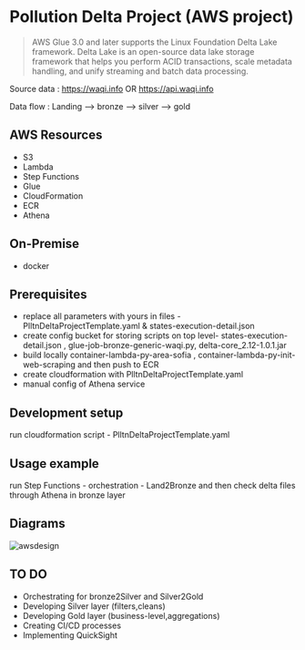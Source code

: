 # Pollution Delta Project (AWS project)
> AWS Glue 3.0 and later supports the Linux Foundation Delta Lake framework. Delta Lake is an open-source data lake storage framework that helps you perform ACID transactions, scale metadata handling, and unify streaming and batch data processing.

Source data : https://waqi.info OR  https://api.waqi.info

Data flow : Landing --> bronze --> silver --> gold

## AWS Resources
* S3
* Lambda
* Step Functions
* Glue
* CloudFormation
* ECR
* Athena

## On-Premise
* docker

## Prerequisites
* replace all parameters with yours in files - PlltnDeltaProjectTemplate.yaml & states-execution-detail.json 
* create config bucket for storing scripts on top level- states-execution-detail.json , glue-job-bronze-generic-waqi.py, delta-core_2.12-1.0.1.jar
* build locally container-lambda-py-area-sofia , container-lambda-py-init-web-scraping and then push to ECR
* create cloudformation with PlltnDeltaProjectTemplate.yaml
* manual config of Athena service


## Development setup
run cloudformation script - PlltnDeltaProjectTemplate.yaml

## Usage example
run Step Functions - orchestration - Land2Bronze and then check delta files through Athena in bronze layer

## Diagrams
![awsdesign](https://user-images.githubusercontent.com/14351765/232714710-3899d356-500e-4a90-86a8-7bfee5928b88.png)

## TO DO 
* Orchestrating for bronze2Silver and Silver2Gold
* Developing Silver layer (filters,cleans)
* Developing Gold layer (business-level,aggregations)
* Creating CI/CD processes
* Implementing QuickSight
